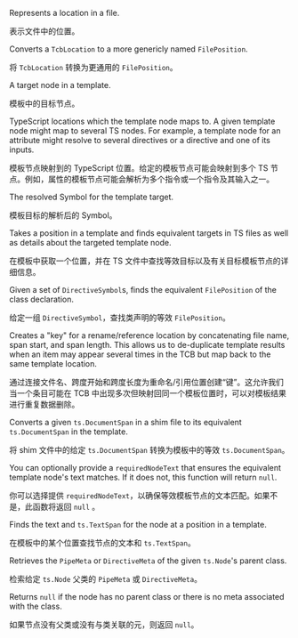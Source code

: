 Represents a location in a file.

表示文件中的位置。

Converts a `TcbLocation` to a more genericly named `FilePosition`.

将 `TcbLocation` 转换为更通用的 `FilePosition`。

A target node in a template.

模板中的目标节点。

TypeScript locations which the template node maps to. A given template node might map to
several TS nodes. For example, a template node for an attribute might resolve to several
directives or a directive and one of its inputs.

模板节点映射到的 TypeScript 位置。给定的模板节点可能会映射到多个 TS
节点。例如，属性的模板节点可能会解析为多个指令或一个指令及其输入之一。

The resolved Symbol for the template target.

模板目标的解析后的 Symbol。

Takes a position in a template and finds equivalent targets in TS files as well as details about
the targeted template node.

在模板中获取一个位置，并在 TS 文件中查找等效目标以及有关目标模板节点的详细信息。

Given a set of `DirectiveSymbol`s, finds the equivalent `FilePosition` of the class declaration.

给定一组 `DirectiveSymbol`，查找类声明的等效 `FilePosition`。

Creates a "key" for a rename/reference location by concatenating file name, span start, and span
length. This allows us to de-duplicate template results when an item may appear several times
in the TCB but map back to the same template location.

通过连接文件名、跨度开始和跨度长度为重命名/引用位置创建“键”。这允许我们当一个条目可能在 TCB
中出现多次但映射回同一个模板位置时，可以对模板结果进行重复数据删除。

Converts a given `ts.DocumentSpan` in a shim file to its equivalent `ts.DocumentSpan` in the
template.

将 shim 文件中的给定 `ts.DocumentSpan` 转换为模板中的等效 `ts.DocumentSpan`。

You can optionally provide a `requiredNodeText` that ensures the equivalent template node's text
matches. If it does not, this function will return `null`.

你可以选择提供 `requiredNodeText`，以确保等效模板节点的文本匹配。如果不是，此函数将返回 `null`
。

Finds the text and `ts.TextSpan` for the node at a position in a template.

在模板中的某个位置查找节点的文本和 `ts.TextSpan`。

Retrieves the `PipeMeta` or `DirectiveMeta` of the given `ts.Node`'s parent class.

检索给定 `ts.Node` 父类的 `PipeMeta` 或 `DirectiveMeta`。

Returns `null` if the node has no parent class or there is no meta associated with the class.

如果节点没有父类或没有与类关联的元，则返回 `null`。